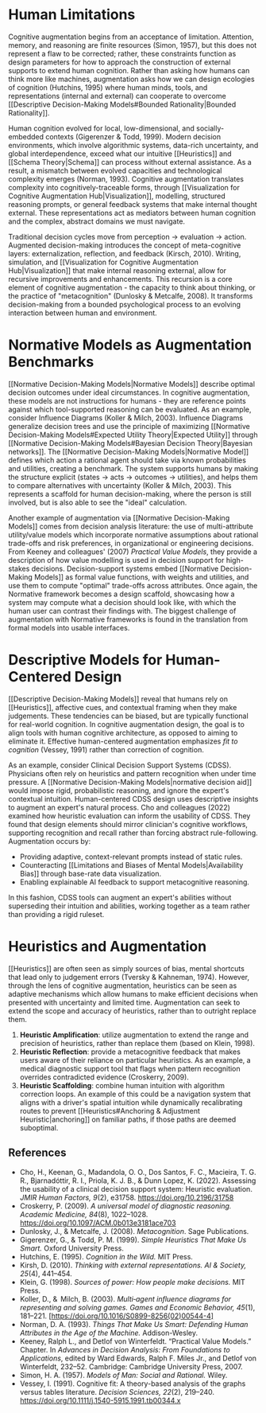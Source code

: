 # Human Limitations
Cognitive augmentation begins from an acceptance of limitation. Attention, memory, and reasoning are finite resources (Simon, 1957), but this does not represent a flaw to be corrected; rather, these constraints function as design parameters for how to approach the construction of external supports to extend human cognition. Rather than asking how humans can think more like machines, augmentation asks how we can design ecologies of cognition (Hutchins, 1995) where human minds, tools, and representations (internal and external) can cooperate to overcome [[Descriptive Decision-Making Models#Bounded Rationality|Bounded Rationality]]. 

Human cognition evolved for local, low-dimensional, and socially-embedded contexts (Gigerenzer & Todd, 1999). Modern decision environments, which involve algorithmic systems, data-rich uncertainty, and global interdependence, exceed what our intuitive [[Heuristics]] and [[Schema Theory|Schema]] can process without external assistance. As a result, a mismatch between evolved capacities and technological complexity emerges (Norman, 1993). Cognitive augmentation translates complexity into cognitively-traceable forms, through [[Visualization for Cognitive Augmentation Hub|Visualization]], modelling, structured reasoning prompts, or general feedback systems that make internal thought external. These representations act as mediators between human cognition and the complex, abstract domains we must navigate. 

Traditional decision cycles move from perception -> evaluation -> action. Augmented decision-making introduces the concept of meta-cognitive layers: externalization, reflection, and feedback (Kirsch, 2010). Writing, simulation, and [[Visualization for Cognitive Augmentation Hub|Visualization]] that make internal reasoning external, allow for recursive improvements and enhancements. This recursion is a core element of cognitive augmentation - the capacity to think about thinking, or the practice of "metacognition" (Dunlosky & Metcalfe, 2008). It transforms decision-making from a bounded psychological process to an evolving interaction between human and environment. 
# Normative Models as Augmentation Benchmarks
[[Normative Decision-Making Models|Normative Models]] describe optimal decision outcomes under ideal circumstances. In cognitive augmentation, these models are not instructions for humans - they are reference points against which tool-supported reasoning can be evaluated. As an example, consider Influence Diagrams (Koller & Milch, 2003). Influence Diagrams generalize decision trees and use the principle of maximizing [[Normative Decision-Making Models#Expected Utility Theory|Expected Utility]] through [[Normative Decision-Making Models#Bayesian Decision Theory|Bayesian networks]]. The [[Normative Decision-Making Models|Normative Model]] defines which action a rational agent should take via known probabilities and utilities, creating a benchmark. The system supports humans by making the structure explicit (states -> acts -> outcomes -> utilities), and helps them to compare alternatives with uncertainty (Koller & Milch, 2003). This represents a scaffold for human decision-making, where the person is still involved, but is also able to see the "ideal" calculation. 

Another example of augmentation via [[Normative Decision-Making Models]] comes from decision analysis literature: the use of multi-attribute utility/value models which incorporate normative assumptions about rational trade-offs and risk preferences, in organizational or engineering decisions. From Keeney and colleagues' (2007) *Practical Value Models*, they provide a description of how value modelling is used in decision support for high-stakes decisions. Decision-support systems embed [[Normative Decision-Making Models]] as formal value functions, with weights and utilities, and use them to compute "optimal" trade-offs across attributes. Once again, the Normative framework becomes a design scaffold, showcasing how a system may compute what a decision should look like, with which the human user can contrast their findings with. The biggest challenge of augmentation with Normative frameworks is found in the translation from formal models into usable interfaces. 
# Descriptive Models for Human-Centered Design
[[Descriptive Decision-Making Models]] reveal that humans rely on [[Heuristics]], affective cues, and contextual framing when they make judgements. These tendencies can be biased, but are typically functional for real-world cognition. In cognitive augmentation design, the goal is to align tools with human cognitive architecture, as opposed to aiming to eliminate it. Effective human-centered augmentation emphasizes *fit to cognition* (Vessey, 1991) rather than correction of cognition. 

As an example, consider Clinical Decision Support Systems (CDSS). Physicians often rely on heuristics and pattern recognition when under time pressure. A [[Normative Decision-Making Models|normative decision aid]] would impose rigid, probabilistic reasoning, and ignore the expert's contextual intuition. Human-centered CDSS design uses descriptive insights to augment an expert's natural process. Cho and colleagues (2022) examined how heuristic evaluation can inform the usability of CDSS. They found that design elements should mirror clinician's cognitive workflows, supporting recognition and recall rather than forcing abstract rule-following. Augmentation occurs by:

- Providing adaptive, context-relevant prompts instead of static rules.
- Counteracting [[Limitations and Biases of Mental Models|Availability Bias]] through base-rate data visualization.
- Enabling explainable AI feedback to support metacognitive reasoning.

In this fashion, CDSS tools can augment an expert's abilities without superseding their intuition and abilities, working together as a team rather than providing a rigid ruleset. 
# Heuristics and Augmentation
[[Heuristics]] are often seen as simply sources of bias, mental shortcuts that lead only to judgement errors (Tversky & Kahneman, 1974). However, through the lens of cognitive augmentation, heuristics can be seen as adaptive mechanisms which allow humans to make efficient decisions when presented with uncertainty and limited time. Augmentation can seek to extend the scope and accuracy of heuristics, rather than to outright replace them.

1) **Heuristic Amplification**: utilize augmentation to extend the range and precision of heuristics, rather than replace them (based on Klein, 1998). 
2) **Heuristic Reflection**: provide a metacognitive feedback that makes users aware of their reliance on particular heuristics. As an example, a medical diagnostic support tool that flags when pattern recognition overrides contradicted evidence (Croskerry, 2009).
3) **Heuristic Scaffolding**: combine human intuition with algorithm correction loops. An example of this could be a navigation system that aligns with a driver's spatial intuition while dynamically recalibrating routes to prevent [[Heuristics#Anchoring & Adjustment Heuristic|anchoring]] on familiar paths, if those paths are deemed suboptimal. 
## References
- Cho, H., Keenan, G., Madandola, O. O., Dos Santos, F. C., Macieira, T. G. R., Bjarnadóttir, R. I., Priola, K. J. B., & Dunn Lopez, K. (2022). Assessing the usability of a clinical decision support system: Heuristic evaluation. *JMIR Human Factors, 9*(2), e31758. https://doi.org/10.2196/31758  
- Croskerry, P. (2009). *A universal model of diagnostic reasoning.* *Academic Medicine, 84*(8), 1022–1028. https://doi.org/10.1097/ACM.0b013e3181ace703  
- Dunlosky, J., & Metcalfe, J. (2008). _Metacognition_. Sage Publications.
- Gigerenzer, G., & Todd, P. M. (1999). *Simple Heuristics That Make Us Smart.* Oxford University Press.  
- Hutchins, E. (1995). *Cognition in the Wild.* MIT Press.
- Kirsh, D. (2010). *Thinking with external representations.* *AI & Society, 25*(4), 441–454.
- Klein, G. (1998). _Sources of power: How people make decisions._ MIT Press.
- Koller, D., &  Milch, B. (2003). _Multi‑agent influence diagrams for representing and solving games._ _Games and Economic Behavior, 45_(1), 181–221. [https://doi.org/10.1016/S0899-8256(02)00544-4]
- Norman, D. A. (1993). *Things That Make Us Smart: Defending Human Attributes in the Age of the Machine.* Addison-Wesley.
- Keeney, Ralph L., and Detlof von Winterfeldt. “Practical Value Models.” Chapter. In _Advances in Decision Analysis: From Foundations to Applications_, edited by Ward Edwards, Ralph F. Miles Jr., and Detlof von Winterfeldt, 232–52. Cambridge: Cambridge University Press, 2007.
- Simon, H. A. (1957). *Models of Man: Social and Rational.* Wiley.
- Vessey, I. (1991). Cognitive fit: A theory-based analysis of the graphs versus tables literature. _Decision Sciences, 22_(2), 219–240. https://doi.org/10.1111/j.1540-5915.1991.tb00344.x